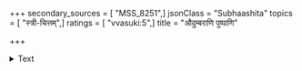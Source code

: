 +++
secondary_sources = [ "MSS_8251",]
jsonClass = "Subhaashita"
topics = [ "स्त्री-चित्तम्",]
ratings = [ "vvasuki:5",]
title = "औदुम्बराणि पुष्पाणि"

+++

<details><summary>Text</summary>

औदुम्बराणि पुष्पाणि श्वेतवर्णं च वायसम्।  
मत्स्यपादं जले पश्येन् न नारीहृदयस्थितम्॥
</details>

